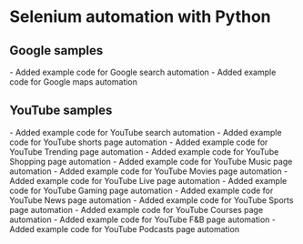 <h1>Selenium automation with Python</h1>

<h2> Google samples </h2>
- Added example code for Google search automation
- Added example code for Google maps automation

<h2> YouTube samples </h2>
- Added example code for YouTube search automation
- Added example code for YouTube shorts page automation
- Added example code for YouTube Trending page automation
- Added example code for YouTube Shopping page automation
- Added example code for YouTube Music page automation
- Added example code for YouTube Movies page automation
- Added example code for YouTube Live page automation
- Added example code for YouTube Gaming page automation
- Added example code for YouTube News page automation
- Added example code for YouTube Sports page automation
- Added example code for YouTube Courses page automation
- Added example code for YouTube F&B page automation
- Added example code for YouTube Podcasts page automation
